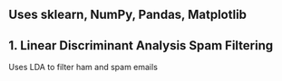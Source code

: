 ## Uses sklearn, NumPy, Pandas, Matplotlib

## 1. Linear Discriminant Analysis Spam Filtering
Uses LDA to filter ham and spam emails
